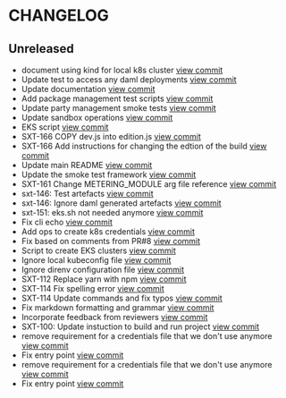 # CHANGELOG

## Unreleased

* document using kind for local k8s cluster [view commit](http://github.com/https://github.com/catenasys/sextant-dev/commit/5b75efacd1271bd79b862d932e64a9b44c3cc04f)
* Update test to access any daml deployments [view commit](http://github.com/https://github.com/catenasys/sextant-dev/commit/6ea9fb8b4ea73a29ada4cc36546e71e61f01b235)
* Update documentation [view commit](http://github.com/https://github.com/catenasys/sextant-dev/commit/cd4820b342d4238307a371481d37bc157e7adeb7)
* Add package management test scripts [view commit](http://github.com/https://github.com/catenasys/sextant-dev/commit/8b7fae9dd28403310dadb289e13cdab1a536b39e)
* Update party management smoke tests [view commit](http://github.com/https://github.com/catenasys/sextant-dev/commit/77cc3a111b14127bd8f9f7097a7c7d0ff234b665)
* Update sandbox operations [view commit](http://github.com/https://github.com/catenasys/sextant-dev/commit/ba85b711cf3fe680fa7cd09597a77667b382153f)
* EKS script [view commit](http://github.com/https://github.com/catenasys/sextant-dev/commit/96dbf68356ff6e111666ef9193d9120ef6aba432)
* SXT-166 COPY dev.js into edition.js [view commit](http://github.com/https://github.com/catenasys/sextant-dev/commit/da31523cd44c99ed838a33a8a15251796539292b)
* SXT-166 Add instructions for changing the edtion of the build [view commit](http://github.com/https://github.com/catenasys/sextant-dev/commit/5ad24cd80139a7ecdb467bef4afef0eddc52c14e)
* Update main README [view commit](http://github.com/https://github.com/catenasys/sextant-dev/commit/2aa134fb82e5febf12220d3dfc82dbe3edc43adc)
* Update the smoke test framework [view commit](http://github.com/https://github.com/catenasys/sextant-dev/commit/06e1c65375649ed24baa99e9886e1a5c3f7c67a1)
* SXT-161 Change METERING_MODULE arg file reference [view commit](http://github.com/https://github.com/catenasys/sextant-dev/commit/c2d7b0ccb33797626b325a8336ac52905e4a6c8c)
* sxt-146: Test artefacts [view commit](http://github.com/https://github.com/catenasys/sextant-dev/commit/52543cf53e2eb4bd826cc0e42c8459adda2f6660)
* sxt-146: Ignore daml generated artefacts [view commit](http://github.com/https://github.com/catenasys/sextant-dev/commit/296e71afde7992748d772c44745c428f7a389583)
* sxt-151: eks.sh not needed anymore [view commit](http://github.com/https://github.com/catenasys/sextant-dev/commit/6d3797144eb855524299735447785bd278d73e2f)
* Fix cli echo [view commit](http://github.com/https://github.com/catenasys/sextant-dev/commit/fa2be5d7d58f5ef502fc3056fcc818aff3a13bb3)
* Add ops to create k8s credentials [view commit](http://github.com/https://github.com/catenasys/sextant-dev/commit/6f23bb3601e4f268c2d0a5f64515c09ed3cc04ff)
* Fix based on comments from PR#8 [view commit](http://github.com/https://github.com/catenasys/sextant-dev/commit/ae08757b97db56f64f4b5af5723cfd4be534eeaa)
* Script to create EKS clusters [view commit](http://github.com/https://github.com/catenasys/sextant-dev/commit/f814dbc1b14ffd48beced32b216ddd5796930d39)
* Ignore local kubeconfig file [view commit](http://github.com/https://github.com/catenasys/sextant-dev/commit/af05f7835faeae5f1e7b9d26914b93a70f36d398)
* Ignore direnv configuration file [view commit](http://github.com/https://github.com/catenasys/sextant-dev/commit/28f253d498a05346aaa03873d48558cd93b4d7d7)
* SXT-112 Replace yarn with npm [view commit](http://github.com/https://github.com/catenasys/sextant-dev/commit/c59f6474394c0d9917ccd61bc59d811da8282a85)
* SXT-114 Fix spelling error [view commit](http://github.com/https://github.com/catenasys/sextant-dev/commit/c8d6cd12e5428f6b24f78c968c68ea87fc7f48b0)
* SXT-114 Update commands and fix typos [view commit](http://github.com/https://github.com/catenasys/sextant-dev/commit/0caf0c1a02be8f75ef0a1dcc7822398bc98562e3)
* Fix markdown formatting and grammar [view commit](http://github.com/https://github.com/catenasys/sextant-dev/commit/935e21f8a0deb594a095c99c0cb6cee5c932d963)
* Incorporate feedback from reviewers [view commit](http://github.com/https://github.com/catenasys/sextant-dev/commit/00c3a4a98936b3bbdd16d40f90f193e1750726a5)
* SXT-100: Update instuction to build and run project [view commit](http://github.com/https://github.com/catenasys/sextant-dev/commit/436acbda72586a07a439e1106c67c19a1911d219)
* remove requirement for a credentials file that we don't use anymore [view commit](http://github.com/https://github.com/catenasys/sextant-dev/commit/18c48b1f780f879576bb5823394e52ab944b070f)
* Fix entry point [view commit](http://github.com/https://github.com/catenasys/sextant-dev/commit/bedcc81886f54f5656c63e56e4055234b76e0bea)
* remove requirement for a credentials file that we don't use anymore [view commit](http://github.com/https://github.com/catenasys/sextant-dev/commit/f119a18a8c0934569ee1bcdbd7bb1033eb9eb700)
* Fix entry point [view commit](http://github.com/https://github.com/catenasys/sextant-dev/commit/3664f6a1174eddb3478092a66db5bcdde57d0096)

